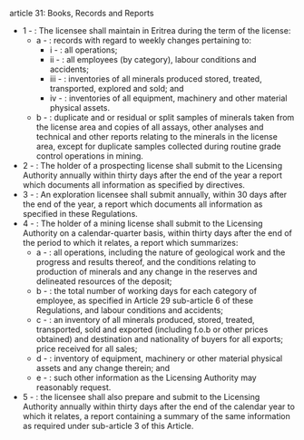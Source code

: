 article 31: Books, Records and Reports

<ul>
			<li>1 - : The licensee shall maintain in Eritrea during the term of the license:<ul>
						<li>a - : records with regard to weekly changes pertaining to:<ul>
									<li>i - : all operations;<ul>
									</ul></li>									<li>ii - : all employees (by category), labour conditions and accidents;<ul>
									</ul></li>									<li>iii - : inventories of all minerals produced stored, treated, transported, explored and sold; and<ul>
									</ul></li>									<li>iv - : inventories of all equipment, machinery and other material physical assets.<ul>
									</ul></li>						</ul></li>						<li>b - : duplicate and or residual or split samples of minerals taken from the license area and copies of all assays, other analyses and technical and other reports relating to the minerals in the license area, except for duplicate samples collected during routine grade control operations in mining.<ul>
						</ul></li>			</ul></li>			<li>2 - : The holder of a prospecting license shall submit to the Licensing Authority annually within thirty days after the end of the year a report which documents all information as specified by directives.<ul>
			</ul></li>			<li>3 - : An exploration licensee shall submit annually, within 30 days after the end of the year, a report which documents all information as specified in these Regulations.<ul>
			</ul></li>			<li>4 - : The holder of a mining license shall submit to the Licensing Authority on a calendar-quarter basis, within thirty days after the end of the period to which it relates, a report which summarizes:<ul>
						<li>a - : all operations, including the nature of geological work and the progress and results thereof, and the conditions relating to production of minerals and any change in the reserves and delineated resources of the deposit;<ul>
						</ul></li>						<li>b - : the total number of working days for each category of employee, as specified in Article 29 sub-article 6 of these Regulations, and labour conditions and accidents;<ul>
						</ul></li>						<li>c - : an inventory of all minerals produced, stored, treated, transported, sold and exported (including f.o.b or other prices obtained) and destination and nationality of buyers for all exports; price received for all sales;<ul>
						</ul></li>						<li>d - : inventory of equipment, machinery or other material physical assets and any change therein; and<ul>
						</ul></li>						<li>e - : such other information as the Licensing Authority may reasonably request.<ul>
						</ul></li>			</ul></li>			<li>5 - : the licensee shall also prepare and submit to the Licensing Authority annually within thirty days after the end of the calendar year to which it relates, a report containing a summary of the same information as required under sub-article 3 of this Article.<ul>
			</ul></li></ul>